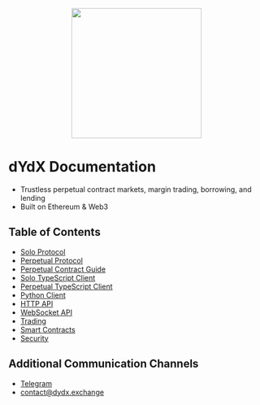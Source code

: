 <p align="center"><img src="https://s3.amazonaws.com/dydx-assets/dydx_logo_white.svg" width="256"/></p>

# dYdX Documentation

- Trustless perpetual contract markets, margin trading, borrowing, and lending
- Built on Ethereum & Web3

## Table of Contents

- [Solo Protocol](protocol.md "dYdX Documentation - Solo Protocol")
- [Perpetual Protocol](perpetual-protocol.md "dYdX Documentation - Perpetual Protocol")
- [Perpetual Contract Guide](perpetual-guide.md "dYdX Documentation - Perpetual Contract Guide")
- [Solo TypeScript Client](typescript.md "dYdX Documentation - Solo TypeScript Client")
- [Perpetual TypeScript Client](perpetual-typescript.md "dYdX Documentation - Perpetual TypeScript Client")
- [Python Client](python.md "dYdX Documentation - Python Client")
- [HTTP API](api.md "dYdX Documentation - HTTP API")
- [WebSocket API](websocket.md "dYdX Documentation - WebSocket API")
- [Trading](trading.md "dYdX Documentation - Trading")
- [Smart Contracts](contracts.md "dYdX Documentation - Smart Contracts")
- [Security](security-page.md "dYdX Documentation - Security")

## Additional Communication Channels

- [Telegram](https://t.me/joinchat/GBnMlBb9mQblQck2pThTgw)
- [contact@dydx.exchange](contact@dydx.exchange)
